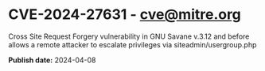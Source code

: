 # CVE-2024-27631 - cve@mitre.org

Cross Site Request Forgery vulnerability in GNU Savane v.3.12 and before allows a remote attacker to escalate privileges via siteadmin/usergroup.php

**Publish date:** 2024-04-08
